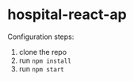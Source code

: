 # hospital-react-ap

Configuration steps:
1. clone the repo
2. run `npm install`
3. run `npm start` 
